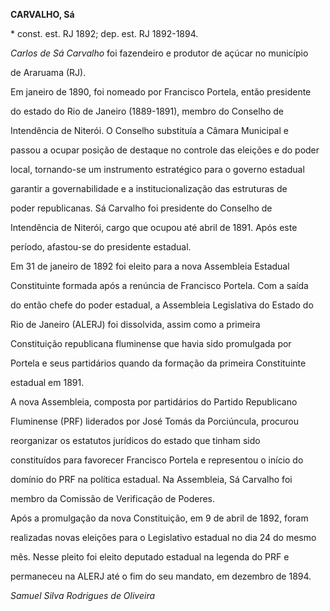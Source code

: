 **CARVALHO, Sá**



\* const. est. RJ 1892; dep. est. RJ 1892-1894.



*Carlos de Sá Carvalho* foi fazendeiro e produtor de açúcar no município

de Araruama (RJ).



Em janeiro de 1890, foi nomeado por Francisco Portela, então presidente

do estado do Rio de Janeiro (1889-1891), membro do Conselho de

Intendência de Niterói. O Conselho substituía a Câmara Municipal e

passou a ocupar posição de destaque no controle das eleições e do poder

local, tornando-se um instrumento estratégico para o governo estadual

garantir a governabilidade e a institucionalização das estruturas de

poder republicanas. Sá Carvalho foi presidente do Conselho de

Intendência de Niterói, cargo que ocupou até abril de 1891. Após este

período, afastou-se do presidente estadual.



Em 31 de janeiro de 1892 foi eleito para a nova Assembleia Estadual

Constituinte formada após a renúncia de Francisco Portela. Com a saída

do então chefe do poder estadual, a Assembleia Legislativa do Estado do

Rio de Janeiro (ALERJ) foi dissolvida, assim como a primeira

Constituição republicana fluminense que havia sido promulgada por

Portela e seus partidários quando da formação da primeira Constituinte

estadual em 1891.



A nova Assembleia, composta por partidários do Partido Republicano

Fluminense (PRF) liderados por José Tomás da Porciúncula, procurou

reorganizar os estatutos jurídicos do estado que tinham sido

constituídos para favorecer Francisco Portela e representou o início do

domínio do PRF na política estadual. Na Assembleia, Sá Carvalho foi

membro da Comissão de Verificação de Poderes.



Após a promulgação da nova Constituição, em 9 de abril de 1892, foram

realizadas novas eleições para o Legislativo estadual no dia 24 do mesmo

mês. Nesse pleito foi eleito deputado estadual na legenda do PRF e

permaneceu na ALERJ até o fim do seu mandato, em dezembro de 1894.



*Samuel Silva Rodrigues de Oliveira*



